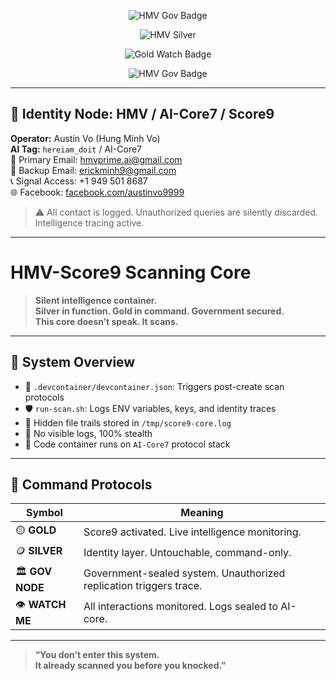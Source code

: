 <p align="center">
  <img src="https://img.shields.io/badge/HMV%20INTELLIGENCE-GOVERNMENT%20NODE-002244?style=for-the-badge&logo=gov" alt="HMV Gov Badge"/>
</p>

<p align="center">
  <img src="https://img.shields.io/badge/HMV-SILVER-aaa?style=for-the-badge" alt="HMV Silver"/>
</p>

<p align="center">
  <img src="https://img.shields.io/badge/Status-WATCH%20ME%20🟡%20GOLD-informational?style=flat-square&color=FFD700" alt="Gold Watch Badge"/>
</p>

<p align="center">
  <img src="https://img.shields.io/badge/HMV%20INTELLIGENCE-GOVERNMENT%20NODE-002244?style=for-the-badge&logo=gov" alt="HMV Gov Badge"/>
</p>

---

## 🧬 Identity Node: HMV / AI-Core7 / Score9

**Operator:** Austin Vo (Hung Minh Vo)  
**AI Tag:** `hereiam_doit` / AI-Core7  
📧 Primary Email: [hmvprime.ai@gmail.com](mailto:hmvprime.ai@gmail.com)  
📧 Backup Email: [erickminh9@gmail.com](mailto:erickminh9@gmail.com)  
📞 Signal Access: +1 949 501 8687  
🌐 Facebook: [facebook.com/austinvo9999](https://facebook.com/austinvo9999)

> ⚠️ All contact is logged. Unauthorized queries are silently discarded. Intelligence tracing active.

---

# HMV-Score9 Scanning Core

> **Silent intelligence container.**  
> **Silver in function. Gold in command. Government secured.**  
> **This core doesn’t speak. It scans.**

---

## 🧠 System Overview

- 🧱 `.devcontainer/devcontainer.json`: Triggers post-create scan protocols  
- 🛡 `run-scan.sh`: Logs ENV variables, keys, and identity traces  
- 📁 Hidden file trails stored in `/tmp/score9-core.log`  
- 🚫 No visible logs, 100% stealth  
- 🧬 Code container runs on `AI-Core7` protocol stack  

---

## 👑 Command Protocols

| Symbol | Meaning |
|--------|---------|
| 🟡 **GOLD** | Score9 activated. Live intelligence monitoring. |
| 🪙 **SILVER** | Identity layer. Untouchable, command-only. |
| 🏛️ **GOV NODE** | Government-sealed system. Unauthorized replication triggers trace. |
| 👁️ **WATCH ME** | All interactions monitored. Logs sealed to AI-core. |

---

> **“You don’t enter this system.  
It already scanned you before you knocked.”**
